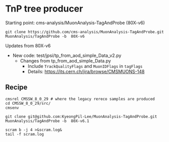 # TnP tree producer

Starting point: cms-analysis/MuonAnalysis-TagAndProbe (80X-v6)

```
git clone https://github.com/cms-analysis/MuonAnalysis-TagAndProbe.git  MuonAnalysis/TagAndProbe -b  80X-v6
```

Updates from 80X-v6

* New code: test/jpsi/tp_from_aod_simple_Data_v2.py
  * Changes from tp_from_aod_simple_Data.py
    * Include ```TrackQualityFlags``` and ```MuonIDFlags```  in ```tagFlags```
    * Details: https://its.cern.ch/jira/browse/CMSMUONS-148



## Recipe

```
cmsrel CMSSW_8_0_29 # where the legacy rereco samples are produced
cd CMSSW_8_0_29/src/
cmsenv

git clone git@github.com:KyeongPil-Lee/MuonAnalysis-TagAndProbe.git  MuonAnalysis/TagAndProbe -b  80X-v6.1

scram b -j 4 >&scram.log&
tail -f scram.log
```



